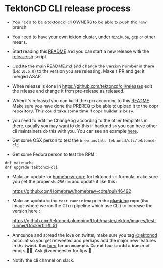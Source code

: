 # TektonCD CLI release process

- You need to be a tektoncd-cli [OWNERS](OWNERS) to be able to push the new branch

- You need to have your own tekton cluster, under `minikube`, `gcp` or other means.

- Start reading this [README](tekton/README.md) and you can start a new release
  with the [release.sh](tekton/release.sh) script.

- Update the main [README.md](README.md) and change the version number in there (i.e: `v0.5.0`)
  to the version you are releasing. Make a PR and get it merged ASAP.

- When release is done in https://github.com/tektoncd/cli/releases edit the
  release and change it from pre-release as released.

- When it's released you can build the rpm according to this
  [README](tekton/rpmbuild/README.md). Make sure you have done the PREREQ to be
  able to upload it to the copr repository. This could take some time if copr
  builder is busy.

- you need to edit the Changelog according to the other templates in there,
  usually you may want to do this in hackmd so you can have other cli
  maintainers do this with you. You can see an example
  [here](https://gist.github.com/chmouel/8a837af3a592df47db9e81da8846c673).

- Get some OSX person to test the `brew install tektoncd/cli/tektoncd-cli`

- Get some Fedora person to test the RPM :

```shell
dnf makecache
dnf upgrade tektoncd-cli
```

- Make an update for [homebrew-core](https://github.com/Homebrew/homebrew-core/blob/master/Formula/tektoncd-cli.rb) for tektoncd-cli formula, make sure you get the proper `sha256sum` and update it like this :

  https://github.com/Homebrew/homebrew-core/pull/46492

- Make an update to the `test-runner` image in the [plumbing](https://github.com/tektoncd/plumbing/) repo (the image where we run the CI on pipeline which use CLI) to increase the version here :

  https://github.com/tektoncd/plumbing/blob/master/tekton/images/test-runner/Dockerfile#L51

- Announce and spread the love on twitter, make sure you tag
  [@tektoncd](https://twitter.com/tektoncd) account so you get retweeted and
  perhaps add the major new features in the tweet. See [here](https://twitter.com/chmouel/status/1177172542144036869) for an example.
  Do not fear to add a bunch of  emojis 🎉🥳. Ask @vdemeester for tips 🤣.

- Notify the cli channel on slack.
